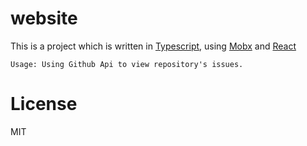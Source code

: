 # website

This is a project which is written in [Typescript](https://www.typescriptlang.org/), using [Mobx](https://github.com/mobxjs/mobx) and [React](https://facebook.github.io/react/)

  ```
  Usage: Using Github Api to view repository's issues.
  ```

# License

MIT
